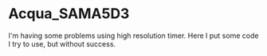 Acqua_SAMA5D3
=============

I'm having some problems using high resolution timer.
Here I put some code I try to use, but without success.
